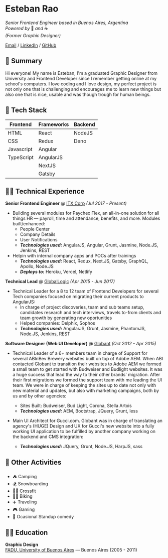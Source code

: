 # Esteban Rao

_Senior Frontend Engineer based in Buenos Aires, Argentina_ <br>
_Powered by_ 🧉 _and_ ☕️ <br>
_(Former Graphic Designer)_

[Email](mailto:estebanrao@gmail.com) / [LinkedIn](https://www.linkedin.com/in/estebanrao/) / [GitHub](https://github.com/estebanrao/)

## 👋 Summary
Hi everyone! My name is Esteban, I'm a graduated Graphic Designer from University and Frontend Developer since I remember getting online at my school's computers. I love coding and I love design, my perfect project is not only one that is challenging and encourages me to learn new things but also one that is nice, usable and was though trough for human beings. 

## 🥋 Tech Stack
| Frontend | Frameworks | Backend |
| - | - | - |
| HTML | React | NodeJS |
| CSS | Redux | Deno |
| Javascript | Angular ||
| TypeScript | AngularJS ||
|| NextJS ||
|| Gatsby ||

## 👨‍💻 Technical Experience

**Senior Frontend Engineer** @ [ITX Corp](http://itx.com) _(Jul 2017 - Present)_
- Building several modules for Paychex Flex, an all-in-one solution for all things HR — payroll, time and attendance, benefits, and more. Modules built/enhanced:
  - People Center
  - Company Details
  - User Notifications
  - **_Technologies used:_** AngularJS, Angular, Grunt, Jasmine, Node.JS, Jenkins, REST
- Helpin with internal company apps and POCs after trainings
  - **_Technologies used:_** React, Redux, Next.JS, Gatsby, GraphQL, Apollo, Node.JS
  - **_Deploys to:_** Heroku, Vercel, Netlify

**Technical Lead** @ [GlobalLogic](https://www.globallogic.com) _(Apr 2015 - Jun 2017)_
- Technical Leader for a 8 to 12 team of Frontend Developers for several Tech companies focused on migrating their current products to AngularJS:
  - In charge of project discoveries, team and sub teams setup, candidates research and tech interviews, travels to-from clients and team growth by generating new oportunities
  - Helped companies: Delphix, Sophos
  - **_Technologies used:_** AngularJS, Grunt, Jasmine, PhantomJS, Node.JS, Jenkins, REST

**Software Designer (Web UI Developer)** @ [Globant](https://www.globant.com) _(Oct 2012 - Apr 2015)_
- Technical Leader of a 6+ members team in charge of Support for several ABInBev Brewery websites built on top of Adobe AEM. When ABI contacted Globant to transition their websites to Adobe AEM we formed a small team to get started with Budweiser and Budlight websites. It was a huge success that lead the way to their other brands' migration. After their first migrations we formed the support team with me leading the UI team. We were in charge of keeping the sites up to date not only with new material and updates, but also with marketing campaigns, both by us and by other agencies:
  - Sites Built: Budweiser, Bud Light, Corona, Stella Artois
  - **_Technologies used:_** AEM, Bootstrap, JQuery, Grunt, less

- Main UI Architect for Gucci.com. Globant was in charge of translating an agency's (HUGE) Design and UX for Gucci's new website into a fully working UI application to be fulfilled by another company working on the backend and CMS integration:
  - **_Technologies used:_** JQuery, Grunt, Node.JS, HarpJS, sass


## 🤙 Other Activities
- ⛺️ Camping
- 🏂 Snowboarding
- 🏋️‍♂️ Crossfit
- 🚴‍♂️ Biking
- ✈️ Traveling
- 🎮 Gaming
- 🎤 Ocasional Standup comedy

## 👨‍🎓 Education
**Graphic Design** <br>
[FADU, University of Buenos Aires](http://www.fadu.uba.ar/) — Buenos Aires (2005 - 2011)